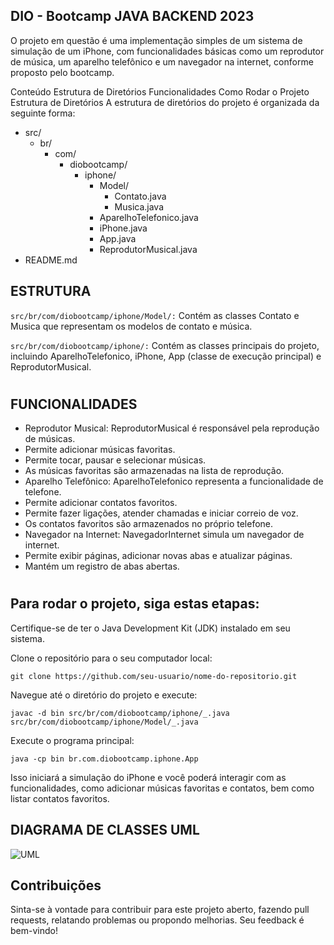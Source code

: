 ## DIO - Bootcamp JAVA BACKEND 2023

O projeto em questão é uma implementação simples de um sistema de simulação de um iPhone, com funcionalidades básicas como um reprodutor de música, um aparelho telefônico e um navegador na internet, conforme proposto pelo bootcamp.

Conteúdo
Estrutura de Diretórios
Funcionalidades
Como Rodar o Projeto
Estrutura de Diretórios
A estrutura de diretórios do projeto é organizada da seguinte forma:


- src/
  - br/
    - com/
      - diobootcamp/
        - iphone/
          - Model/
            - Contato.java
            - Musica.java
          - AparelhoTelefonico.java
          - iPhone.java
          - App.java
          - ReprodutorMusical.java
- README.md
## ESTRUTURA
  `src/br/com/diobootcamp/iphone/Model/:` Contém as classes Contato e Musica que representam os modelos de contato e música.

`src/br/com/diobootcamp/iphone/:` Contém as classes principais do projeto, incluindo AparelhoTelefonico, iPhone, App (classe de execução principal) e ReprodutorMusical.
#
## FUNCIONALIDADES
- Reprodutor Musical: ReprodutorMusical é responsável pela reprodução de músicas.
- Permite adicionar músicas favoritas.
- Permite tocar, pausar e selecionar músicas.
- As músicas favoritas são armazenadas na lista de reprodução.
- Aparelho Telefônico: AparelhoTelefonico representa a funcionalidade de telefone.
- Permite adicionar contatos favoritos.
- Permite fazer ligações, atender chamadas e iniciar correio de voz.
- Os contatos favoritos são armazenados no próprio telefone.
- Navegador na Internet: NavegadorInternet simula um navegador de internet.
- Permite exibir páginas, adicionar novas abas e atualizar páginas.
- Mantém um registro de abas abertas.
#
## Para rodar o projeto, siga estas etapas:

Certifique-se de ter o Java Development Kit (JDK) instalado em seu sistema.

Clone o repositório para o seu computador local: 

`git clone https://github.com/seu-usuario/nome-do-repositorio.git`

Navegue até o diretório do projeto e execute:


`javac -d bin src/br/com/diobootcamp/iphone/_.java src/br/com/diobootcamp/iphone/Model/_.java`

Execute o programa principal:

`java -cp bin br.com.diobootcamp.iphone.App`

Isso iniciará a simulação do iPhone e você poderá interagir com as funcionalidades, como adicionar músicas favoritas e contatos, bem como listar contatos favoritos.

## DIAGRAMA DE CLASSES UML
![UML](/home/tavvarez/DIO-BootCamp/desafio-iphone/Iphone/assets/img/ClassIphone.png)

## Contribuições
Sinta-se à vontade para contribuir para este projeto aberto, fazendo pull requests, relatando problemas ou propondo melhorias. Seu feedback é bem-vindo!

